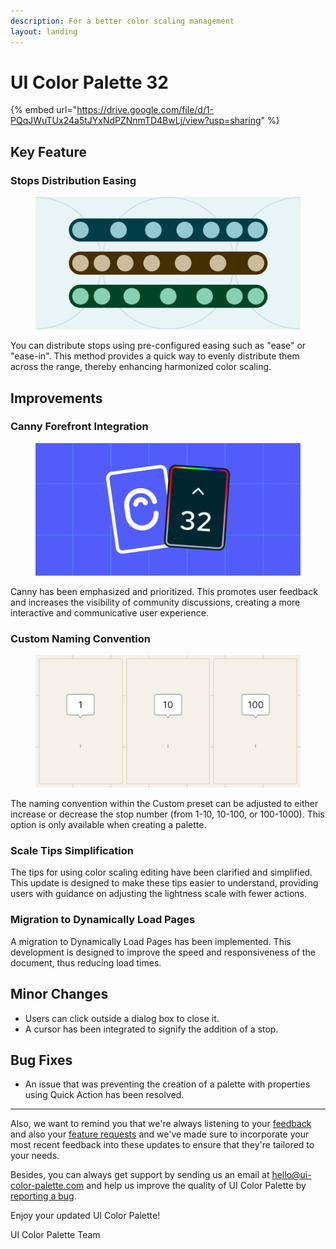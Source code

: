 ```yaml
---
description: For a better color scaling management
layout: landing
---
```


# UI Color Palette 32

{% embed url="https://drive.google.com/file/d/1-PQqJWuTUx24a5tJYxNdPZNnmTD4BwLj/view?usp=sharing" %}

## Key Feature

### Stops Distribution Easing

<figure><img src="../.gitbook/assets/release_note-distribution_easing.png" alt=""><figcaption></figcaption></figure>

You can distribute stops using pre-configured easing such as "ease" or "ease-in". This method provides a quick way to evenly distribute them across the range, thereby enhancing harmonized color scaling.

## Improvements

### **Canny Forefront Integration**

<figure><img src="../.gitbook/assets/release_note-canny.png" alt=""><figcaption></figcaption></figure>

Canny has been emphasized and prioritized. This promotes user feedback and increases the visibility of community discussions, creating a more interactive and communicative user experience.

### **Custom Naming Convention**

<figure><img src="../.gitbook/assets/release_note-naming_convention.png" alt=""><figcaption></figcaption></figure>

The naming convention within the Custom preset can be adjusted to either increase or decrease the stop number (from 1-10, 10-100, or 100-1000). This option is only available when creating a palette.

### **Scale Tips Simplification**

The tips for using color scaling editing have been clarified and simplified. This update is designed to make these tips easier to understand, providing users with guidance on adjusting the lightness scale with fewer actions.

### **Migration to Dynamically Load Pages**

A migration to Dynamically Load Pages has been implemented. This development is designed to improve the speed and responsiveness of the document, thus reducing load times.

## Minor Changes

* Users can click outside a dialog box to close it.
* A cursor has been integrated to signify the addition of a stop.

## Bug Fixes

* An issue that was preventing the creation of a palette with properties using Quick Action has been resolved.

***

Also, we want to remind you that we're always listening to your [feedback ](https://uicp.link/feedback)and also your [feature requests](https://uicp.link/feature-requests) and we've made sure to incorporate your most recent feedback into these updates to ensure that they're tailored to your needs.

Besides, you can always get support by sending us an email at [hello@ui-color-palette.com](mailto:hello@ui-color-palette.com) and help us improve the quality of UI Color Palette by [reporting a bug](https://uicp.link/report).

Enjoy your updated UI Color Palette!

UI Color Palette Team
